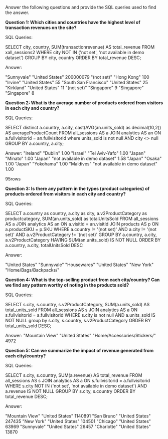 Answer the following questions and provide the SQL queries used to find the answer.

    
**Question 1: Which cities and countries have the highest level of transaction revenues on the site?**


SQL Queries:

SELECT 
    city, 
    country, 
    SUM(transactionrevenue) AS total_revenue
FROM 
    xall_sessions2 
WHERE 
    city NOT IN ('not set', 'not available in demo dataset')
GROUP BY 
    city, 
    country
ORDER BY 
    total_revenue DESC;

Answer:

"Sunnyvale"	"United States"	200000079
"(not set)"	"Hong Kong"	100
"Irvine"	"United States"	55
"South San Francisco"	"United States"	25
"Kirkland"	"United States"	11
"(not set)"	"Singapore"	9
"Singapore"	"Singapore"	8

**Question 2: What is the average number of products ordered from visitors in each city and country?**


SQL Queries:

SELECT distinct a.country, a.city, cast(AVG(an.units_sold) as decimal(10,2)) AS averageProductCount
FROM all_sessions AS a
JOIN analytics AS an ON a.fullvisitorid = an.fullvisitorid
where units_sold is not null AND city <> null
GROUP BY a.country, a.city;

Answer:
"Ireland"	"Dublin"	1.00
"Israel"	"Tel Aviv-Yafo"	1.00
"Japan"	"Minato"	1.00
"Japan"	"not available in demo dataset"	1.58
"Japan"	"Osaka"	1.00
"Japan"	"Yokohama"	1.00
"Maldives"	"not available in demo dataset"	1.00


95rows

**Question 3: Is there any pattern in the types (product categories) of products ordered from visitors in each city and country?**


SQL Queries:

SELECT
    a.country as country,
    a.city as city,
    a.v2ProductCategory as productcategory,
    SUM(an.units_sold) as totalUnitsSold
FROM all_sessions AS a
JOIN analytics AS an ON a.visitId = an.visitId
JOIN products AS p ON a.productSKU = p.SKU
WHERE a.country != '(not set)'
    AND a.city != '(not set)'
    AND a.v2ProductCategory != '(not set)'
GROUP BY a.country, a.city, a.v2ProductCategory
HAVING SUM(an.units_sold) IS NOT NULL
ORDER BY a.country, a.city, totalUnitsSold DESC

Answer:

"United States"	"Sunnyvale"	"Housewares"
"United States"	"New York"	"Home/Bags/Backpacks/"



**Question 4: What is the top-selling product from each city/country? Can we find any pattern worthy of noting in the products sold?**


SQL Queries:

SELECT 
    s.city, 
    s.country, 
    s.v2ProductCategory, 
    SUM(a.units_sold) AS total_units_sold
FROM 
    all_sessions AS s
JOIN 
    analytics AS a ON s.fullvisitorid = a.fullvisitorid
WHERE 
    s.city is not null AND a.units_sold IS NOT NULL
group by 
    s.city, 
    s.country, 
    s.v2ProductCategory
ORDER BY 
    total_units_sold DESC;
    
Answer:
"Mountain View"	"United States"	"Home/Accessories/Stickers/"	4972




**Question 5: Can we summarize the impact of revenue generated from each city/country?**

SQL Queries:

SELECT 
    s.city, 
    s.country, 
    SUM(a.revenue) AS total_revenue
FROM 
    all_sessions AS s
JOIN 
    analytics AS a ON s.fullvisitorid = a.fullvisitorid
WHERE 
    s.city NOT IN ('not set', 'not available in demo dataset')
    AND a.revenue IS NOT NULL
GROUP BY 
    s.city, 
    s.country
ORDER BY 
    total_revenue DESC;


Answer:

"Mountain View"	"United States"	1140891
"San Bruno"	"United States"	247435
"New York"	"United States"	104501
"Chicago"	"United States"	63969
"Sunnyvale"	"United States"	26457
"Charlotte"	"United States"	13870





